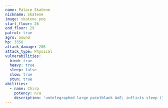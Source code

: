 ```yaml
---
name: Palace Skatene
nickname: Skatene
image: skatene.png
start_floor: 26
end_floor: 29
patrol: true
agro: Sound
hp: 3358
attack_damage: 286
attack_type: Physical
vulnerabilities:
  bind: true
  heavy: true
  sleep: false
  slow: true
  stun: true
abilities:
  - name: Chirp
    potency: n/a
    description: 'untelegraphed large pointblank AoE; inflicts sleep (15s)'
---
```

